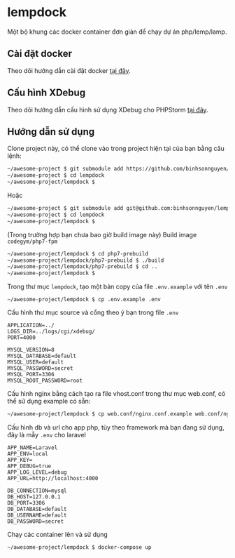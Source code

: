 lempdock
===

Một bộ khung các docker container đơn giản để chạy dự án php/lemp/lamp.

## Cài đặt docker

Theo dõi hướng dẫn cài đặt docker [tại đây][docker-docs].

## Cấu hình XDebug

Theo dõi hướng dẫn cấu hình sử dụng XDebug cho PHPStorm [tại đây][xdebug-phpstorm].

## Hướng dẫn sử dụng

Clone project này, có thể clone vào trong project hiện tại của bạn bằng câu lệnh:

```bash
~/awesome-project $ git submodule add https://github.com/binhsonnguyen/lempdock.git
~/awesome-project $ cd lempdock
~/awesome-project/lempdock $ 

```

Hoặc

```bash
~/awesome-project $ git submodule add git@github.com:binhsonnguyen/lempdock.git
~/awesome-project $ cd lempdock 
~/awesome-project/lempdock $ 

```

(Trong trường hợp bạn chưa bao giờ build image này) Build image `codegym/php7-fpm`

```bash
~/awesome-project/lempdock $ cd php7-prebuild
~/awesome-project/lempdock/php7-prebuild $ ./build
~/awesome-project/lempdock/php7-prebuild $ cd ..
~/awesome-project/lempdock $ 

```

Trong thư mục `lempdock`, tạo một bản copy của file `.env.example` với tên `.env`

```
~/awesome-project/lempdock $ cp .env.example .env

```

Cấu hình thư mục source và cổng theo ý bạn trong file `.env`

```text
APPLICATION=../
LOGS_DIR=../logs/cgi/xdebug/
PORT=4000

MYSQL_VERSION=8
MYSQL_DATABASE=default
MYSQL_USER=default
MYSQL_PASSWORD=secret
MYSQL_PORT=3306
MYSQL_ROOT_PASSWORD=root

```


Cấu hình nginx bằng cách tạo ra file vhost.conf trong thư mục web.conf, có thể sử dụng example có sẵn:

```bash
~/awesome-project/lempdock $ cp web.conf/nginx.conf.example web.conf/nginx.conf
```

Cấu hình db và url cho app php, tùy theo framework mà bạn đang sử dụng, đây là mẫy `.env` cho laravel

```text
APP_NAME=Laravel
APP_ENV=local
APP_KEY=
APP_DEBUG=true
APP_LOG_LEVEL=debug
APP_URL=http://localhost:4000

DB_CONNECTION=mysql
DB_HOST=127.0.0.1
DB_PORT=3306
DB_DATABASE=default
DB_USERNAME=default
DB_PASSWORD=secret

```

Chạy các container lên và sử dụng

```bash
~/awesome-project/lempdock $ docker-compose up

```

[docker-docs]: https://docs.docker.com
[xdebug-phpstorm]: http://binhsonnguyen.com/2017/09/16/laradock-p3.html
